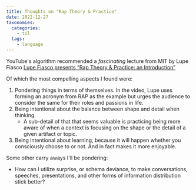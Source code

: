 ```yaml
---
title: Thoughts on "Rap Theory & Practice"
date: 2022-12-27
taxonomies:
  categories:
    - til
  tags:
    - language
---
```


YouTube's algorithm recommended a _fascinating_ lecture from MIT by Lupe Fiasco [Lupe Fiasco presents “Rap Theory & Practice: an Introduction”](https://www.youtube.com/watch?v=zBHRsYhYb-o&t=4458s)

Of which the most compelling aspects I found were:

1. Pondering things in terms of themselves. In the video, Lupe uses forming an acronym from RAP as the example but urges the audience to consider the same for their roles and passions in life.
2. Being intentional about the balance between shape and detail when thinking.
    - A sub-detail of that that seems valuable is practicing being more aware of when a context is focusing on the shape or the detail of a given artifact or topic.
3. Being intentional about learning, because it will happen whether you consciously choose to or not. And in fact makes it more enjoyable.

Some other carry aways I'll be pondering:

- How can I utilize surprise, or schema deviance, to make conversations, speeches, presentations, and other forms of information distribution stick better?